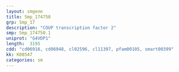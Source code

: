 ```yaml
---
layout: smgene
title: Smp_174750
grp: Smp_17
description: "COUP transcription factor 2"
smp: Smp_174750.1
uniprot: "G4VDP1"
length:  3195
cdd: "cd06916, cd06948, cl02596, cl11397, pfam00105, smart00399"
kk: K08547
categories: sm
---
```

